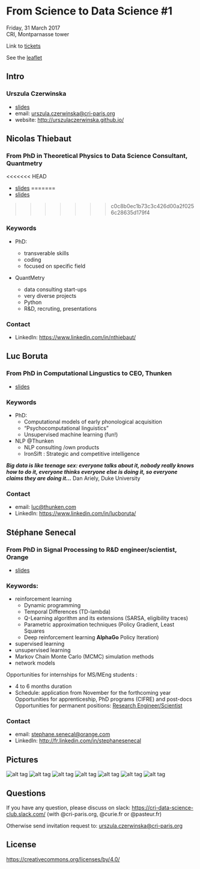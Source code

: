 # From Science to Data Science #1
Friday, 31 March 2017 <br>
CRI, Montparnasse tower <br>

Link to [tickets](https://www.eventbrite.com/e/from-science-to-data-science-tickets-32045052615)

See the [leaflet](./seminar_leaflet%231.jpg) 

## Intro

### Urszula Czerwinska
* [slides](./CRIDSclub.pdf) 
* email: urszula.czerwinska@cri-paris.org
* website: http://urszulaczerwinska.github.io/



## Nicolas Thiebaut 
### From PhD in Theoretical Physics to Data Science Consultant, Quantmetry

<<<<<<< HEAD
* [slides](./Présentation_Thiebaut_Science2DataScience.pdf) 
=======
* [slides](https://github.com/UrszulaCzerwinska/FromSciencetoDataScience/blob/master/1/Pr%C3%A9sentation_Thiebaut_Science2DataScience.pdf) 
>>>>>>> c0c8b0ec1b73c3c426d00a2f0256c28635d179f4

### Keywords
* PhD: 
  - transverable skills
  - coding
  - focused on specific field

* QuantMetry
  - data consulting start-ups
  - very diverse projects 
  - Python
  - R&D, recruting, presentations

### Contact
* LinkedIn: https://www.linkedin.com/in/nthiebaut/

## Luc Boruta 
### From PhD in Computational Lingustics to CEO, Thunken

* [slides](./fdv-datasci-luc.pdf) 

### Keywords
* PhD:
    - Computational models of early phonological acquisition 
    - “Psychocomputational linguistics”
    - Unsupervised machine learning (fun!)
* NLP @Thunken
    - NLP consulting /own products 
    - IronSift : Strategic and competitive intelligence


***Big data is like teenage sex: everyone talks about it, nobody really knows how to do it, everyone thinks everyone else is doing it, so everyone claims they are doing it...*** Dan Ariely, Duke University

### Contact
* email: luc@thunken.com
* LinkedIn: https://www.linkedin.com/in/lucboruta/

## Stéphane Senecal
### From PhD in Signal Processing to R&D engineer/scientist, Orange

* [slides](./From%20science%20to%20data%20science%20-%20SENECAL%202017.pdf) 

### Keywords: 
* reinforcement learning
  - Dynamic programming
  - Temporal Differences (TD-lambda)
  - Q-Learning algorithm and its extensions (SARSA, eligibility traces)
  - Parametric approximation techniques (Policy Gradient, Least Squares
  - Deep reinforcement learning **AlphaGo**
Policy Iteration)
* supervised learning
* unsupervised learning
* Markov Chain Monte Carlo (MCMC) simulation methods
* network models 

Opportunities for internships for MS/MEng students :
* 4 to 6 months duration
* Schedule: application from November for the forthcoming year
Opportunities for apprenticeship, PhD programs (CIFRE) and post-docs
Opportunities for permanent positions: [Research Engineer/Scientist](https://orange.jobs/site/en-home/)

### Contact
* email: stephane.senecal@orange.com
* LinkedIn: http://fr.linkedin.com/in/stephanesenecal


## Pictures
![alt tag](https://lh5.googleusercontent.com/jm0bokrQ5bSJVQpMlS2-ThJoJgiWxvLqp2ZyxDrGzmUbtXI8IYIBrtuFK7DYKPAPDMOI3a642FYbmZRQyMID7w=w2880-h1452-rw)
![alt tag](https://lh4.googleusercontent.com/Ny38Lkk8K3Xj5wvbPCQkqJMmmHL2HdGqI1c8gmKYJWzAH5s8Fck2mpU1aNFEOkgqqY6qRBUXbcYNRYQ=w2880-h1452-rw)
![alt tag](https://lh4.googleusercontent.com/bdpZk697BpTgo7m1zuNvPl34H8tRaIdc7XVoKnPHAOaSjUQGml4t64pu-3e1NUib8kRAlcc8A3RxqyU=w2880-h1452-rw)
![alt tag](https://lh3.googleusercontent.com/Z2kZgJIv5OZZeHXNxmf0tjw1HojvvTA8vsIRzED57nFOwxZ0drTTjuR3PVZbOBHvvuA0T0XtmmeqWVI=w2880-h1452-rw)
![alt tag](https://lh3.googleusercontent.com/jmuSzhAVrrSTGBdojT0v7KB_hyAmvuabCFiPadc6BWdERNY7ysezpp7ju-iflrRdrSY9Uwb1NWtdsNfHDTPRzQ=w2880-h1452-rw)
![alt tag](https://lh3.googleusercontent.com/RO23bfhVtIHwOyvTpM7PKJvth-BPrMghIoxsbebf3aYWd-DVqkk8wFXFlhg79gWjaAVd6XOJZlL9BqDOYm0OXQ=w2880-h1452-rw)
![alt tag](https://lh3.googleusercontent.com/u4Q6wCHW14lYh9cmhwbAAGDxpidGBiYfEmZy6RHMv1WYE_WfE0MRO-mOQb7olmsCLZyhqzMe52ftW1jidhiNkA=w2880-h1452-rw)


## Questions
If you have any question, please discuss on slack: https://cri-data-science-club.slack.com/ (with @cri-paris.org, @curie.fr or @pasteur.fr)

Otherwise send invitation request to: urszula.czerwinska@cri-paris.org
## License
https://creativecommons.org/licenses/by/4.0/


